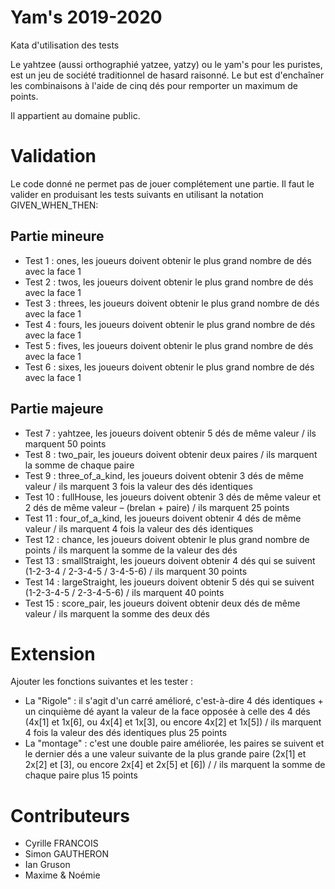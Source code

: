# Yam's 2019-2020

Kata d'utilisation des tests

Le yahtzee (aussi orthographié yatzee, yatzy) ou le yam's pour les puristes, est un jeu de société traditionnel de hasard raisonné.
Le but est d'enchaîner les combinaisons à l'aide de cinq dés pour remporter un maximum de points. 

Il appartient au domaine public.

# Validation
Le code donné ne permet pas de jouer complétement une partie. Il faut le valider en produisant les tests suivants en utilisant la notation
GIVEN_WHEN_THEN:

## Partie mineure
- Test 1  : ones, les joueurs doivent obtenir le plus grand nombre de dés avec la face 1
- Test 2  : twos, les joueurs doivent obtenir le plus grand nombre de dés avec la face 1
- Test 3  : threes, les joueurs doivent obtenir le plus grand nombre de dés avec la face 1
- Test 4  : fours, les joueurs doivent obtenir le plus grand nombre de dés avec la face 1
- Test 5  : fives, les joueurs doivent obtenir le plus grand nombre de dés avec la face 1
- Test 6  : sixes, les joueurs doivent obtenir le plus grand nombre de dés avec la face 1

## Partie majeure
- Test 7  : yahtzee, les joueurs doivent obtenir 5 dés de même valeur / ils marquent 50 points
- Test 8  : two_pair,  les joueurs doivent obtenir deux paires / ils marquent la somme de chaque paire
- Test 9  : three_of_a_kind, les joueurs doivent obtenir 3 dés de même valeur / ils marquent 3 fois la valeur des dés identiques
- Test 10 : fullHouse, les joueurs doivent obtenir 3 dés de même valeur et 2 dés de même valeur – (brelan + paire) / ils marquent 25 points
- Test 11 : four_of_a_kind, les joueurs doivent obtenir 4 dés de même valeur / ils marquent 4 fois la valeur des dés identiques
- Test 12 : chance, les joueurs doivent obtenir le plus grand nombre de points / ils marquent la somme de la valeur des dés
- Test 13 : smallStraight, les joueurs doivent obtenir 4 dés qui se suivent (1-2-3-4 / 2-3-4-5 / 3-4-5-6) / ils marquent 30 points
- Test 14 : largeStraight, les joueurs doivent obtenir 5 dés qui se suivent (1-2-3-4-5 / 2-3-4-5-6) / ils marquent 40 points
- Test 15 : score_pair, les joueurs doivent obtenir deux dés de même valeur / ils marquent la somme des deux dés

# Extension
Ajouter les fonctions suivantes et les tester :
- La "Rigole" : il s'agit d'un carré amélioré, c'est-à-dire 4 dés identiques + un cinquième dé ayant la valeur de la face 
opposée à celle des 4 dés (4x[1] et 1x[6], ou 4x[4] et 1x[3], ou encore 4x[2] et 1x[5]) / ils marquent 4 fois la valeur des dés identiques plus 25 points
- La "montage" : c'est une double paire améliorée, les paires se suivent et le dernier dés a une valeur suivante de la plus grande paire (2x[1] et 2x[2] et [3], 
ou encore 2x[4] et 2x[5] et [6]) / / ils marquent la somme de chaque paire plus 15 points

# Contributeurs
- Cyrille FRANCOIS
- Simon GAUTHERON
- Ian Gruson
- Maxime & Noémie
